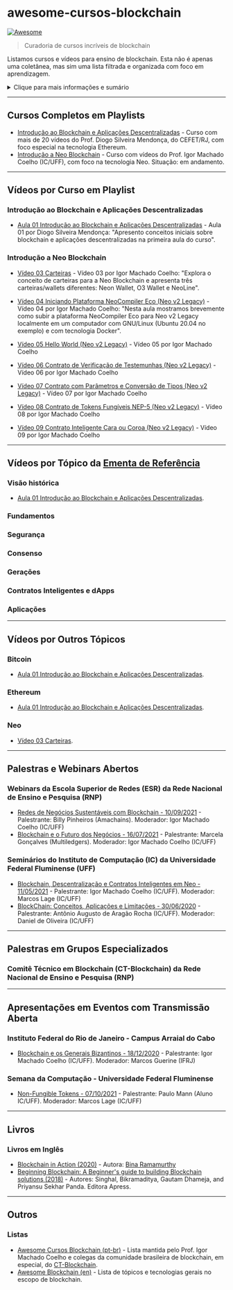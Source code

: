 # awesome-cursos-blockchain

[![Awesome](https://awesome.re/badge.svg)](https://awesome.re)

> Curadoria de cursos incríveis de blockchain

Listamos cursos e vídeos para ensino de blockchain.
Esta não é apenas uma coletânea, mas sim uma lista filtrada e organizada com foco em aprendizagem.

<details><summary>Clique para mais informações e sumário</summary>

> Leia o Awesome Manifesto: https://github.com/sindresorhus/awesome/blob/main/awesome.md

**Como é feita essa lista? Como contribuir?**

Buscamos materiais com acesso gratuito e idioma preferencialmente em Português, embora materiais de boa qualidade que sejam pagos ou em outros idiomas também podem ser aceitos.
Essa lista é de domínio público, com licença Creative Commons CC0.

Para gerar o índice, instale e execute o programa [doctoc](https://github.com/thlorenz/doctoc#installation): `npm install -g doctoc && doctoc .`



<!-- START doctoc generated TOC please keep comment here to allow auto update -->
<!-- DON'T EDIT THIS SECTION, INSTEAD RE-RUN doctoc TO UPDATE -->
**Table of Contents**  *generated with [DocToc](https://github.com/thlorenz/doctoc)*

- [Cursos Completos em Playlists](#cursos-completos-em-playlists)
- [Vídeos por Curso em Playlist](#v%C3%ADdeos-por-curso-em-playlist)
  - [Introdução ao Blockchain e Aplicações Descentralizadas](#introdu%C3%A7%C3%A3o-ao-blockchain-e-aplica%C3%A7%C3%B5es-descentralizadas)
  - [Introdução a Neo Blockchain](#introdu%C3%A7%C3%A3o-a-neo-blockchain)
- [Vídeos por Tópico da Ementa de Referência](#v%C3%ADdeos-por-t%C3%B3pico-da-ementa-de-refer%C3%AAncia)
  - [Visão histórica](#vis%C3%A3o-hist%C3%B3rica)
  - [Fundamentos](#fundamentos)
  - [Segurança](#seguran%C3%A7a)
  - [Consenso](#consenso)
  - [Gerações](#gera%C3%A7%C3%B5es)
  - [Contratos Inteligentes e dApps](#contratos-inteligentes-e-dapps)
  - [Aplicações](#aplica%C3%A7%C3%B5es)
- [Vídeos por Outros Tópicos](#v%C3%ADdeos-por-outros-t%C3%B3picos)
  - [Bitcoin](#bitcoin)
  - [Ethereum](#ethereum)
  - [Neo](#neo)
- [Palestras e Webinars Abertos](#palestras-e-webinars-abertos)
  - [Webinars da Escola Superior de Redes (ESR) da Rede Nacional de Ensino e Pesquisa (RNP)](#webinars-da-escola-superior-de-redes-esr-da-rede-nacional-de-ensino-e-pesquisa-rnp)
  - [Seminários do Instituto de Computação (IC) da Universidade Federal Fluminense (UFF)](#semin%C3%A1rios-do-instituto-de-computa%C3%A7%C3%A3o-ic-da-universidade-federal-fluminense-uff)
- [Palestras em Grupos Especializados](#palestras-em-grupos-especializados)
  - [Comitê Técnico em Blockchain (CT-Blockchain) da Rede Nacional de Ensino e Pesquisa (RNP)](#comit%C3%AA-t%C3%A9cnico-em-blockchain-ct-blockchain-da-rede-nacional-de-ensino-e-pesquisa-rnp)
- [Apresentações em Eventos com Transmissão Aberta](#apresenta%C3%A7%C3%B5es-em-eventos-com-transmiss%C3%A3o-aberta)
  - [Instituto Federal do Rio de Janeiro - Campus Arraial do Cabo](#instituto-federal-do-rio-de-janeiro---campus-arraial-do-cabo)
  - [Semana da Computação - Universidade Federal Fluminense](#semana-da-computa%C3%A7%C3%A3o---universidade-federal-fluminense)
- [Livros](#livros)
  - [Livros em Inglês](#livros-em-ingl%C3%AAs)
- [Outros](#outros)
  - [Listas](#listas)

<!-- END doctoc generated TOC please keep comment here to allow auto update -->

</details>

------

## Cursos Completos em Playlists

- [Introdução ao Blockchain e Aplicações Descentralizadas](https://www.youtube.com/playlist?list=PLijZucELEeonj-V_lLq_cKW0rjtPty1Yg) - Curso com mais de 20 vídeos do Prof. Diogo Silveira Mendonça, do CEFET/RJ, com foco especial na tecnologia Ethereum.
- [Introdução a Neo Blockchain](https://www.youtube.com/playlist?list=PLWiiA_CLle92Nnx9n3lo4ASoS-qxYO_TZ) - Curso com vídeos do Prof. Igor Machado Coelho (IC/UFF), com foco na tecnologia Neo. Situação: em andamento.

------

## Vídeos por Curso em Playlist

### Introdução ao Blockchain e Aplicações Descentralizadas

- [Aula 01 Introdução ao Blockchain e Aplicações Descentralizadas](https://www.youtube.com/watch?v=UbySEqPkZiY&list=PLijZucELEeonj-V_lLq_cKW0rjtPty1Yg&index=2) - Aula 01 por Diogo Silveira Mendonça: "Apresento conceitos iniciais sobre blockchain e aplicações descentralizadas na primeira aula do curso".

### Introdução a Neo Blockchain

- [Vídeo 03 Carteiras](https://www.youtube.com/watch?v=WohZj7Zax4k&list=PLWiiA_CLle92Nnx9n3lo4ASoS-qxYO_TZ&index=1) - Vídeo 03 por Igor Machado Coelho: "Explora o conceito de carteiras para a Neo Blockchain e apresenta três carteiras/wallets diferentes: Neon Wallet, O3 Wallet e NeoLine".

- [Vídeo 04 Iniciando Plataforma NeoCompiler Eco (Neo v2 Legacy)](https://www.youtube.com/watch?v=TxJT8QTErJQ&list=PLWiiA_CLle92Nnx9n3lo4ASoS-qxYO_TZ&index=2) - Vídeo 04 por Igor Machado Coelho: "Nesta aula mostramos brevemente como subir a plataforma NeoCompiler Eco para Neo v2 Legacy localmente em um computador com GNU/Linux (Ubuntu 20.04 no exemplo) e com tecnologia Docker".

- [Vídeo 05 Hello World (Neo v2 Legacy)](https://www.youtube.com/watch?v=Y9SYw65E6Io&list=PLWiiA_CLle92Nnx9n3lo4ASoS-qxYO_TZ) - Vídeo 05 por Igor Machado Coelho

- [Vídeo 06 Contrato de Verificação de Testemunhas (Neo v2 Legacy)](https://www.youtube.com/watch?v=yqqbrKKMaro&list=PLWiiA_CLle92Nnx9n3lo4ASoS-qxYO_TZ) - Vídeo 06 por Igor Machado Coelho

- [Vídeo 07 Contrato com Parâmetros e Conversão de Tipos (Neo v2 Legacy)](https://www.youtube.com/watch?v=i_oHXicoH6I&list=PLWiiA_CLle92Nnx9n3lo4ASoS-qxYO_TZ) - Vídeo 07 por Igor Machado Coelho

- [Vídeo 08 Contrato de Tokens Fungíveis NEP-5 (Neo v2 Legacy)](https://www.youtube.com/watch?v=HJJrm5YW7co&list=PLWiiA_CLle92Nnx9n3lo4ASoS-qxYO_TZ) - Vídeo 08 por Igor Machado Coelho

- [Vídeo 09 Contrato Inteligente Cara ou Coroa (Neo v2 Legacy)](https://www.youtube.com/watch?v=2ds3FjvfaGk&list=PLWiiA_CLle92Nnx9n3lo4ASoS-qxYO_TZ) - Vídeo 09 por Igor Machado Coelho


------

## Vídeos por Tópico da [Ementa de Referência](./ementa.md)

### Visão histórica

- [Aula 01 Introdução ao Blockchain e Aplicações Descentralizadas](https://www.youtube.com/watch?v=UbySEqPkZiY&list=PLijZucELEeonj-V_lLq_cKW0rjtPty1Yg&index=2).

### Fundamentos

### Segurança

### Consenso

### Gerações

### Contratos Inteligentes e dApps

### Aplicações

------

## Vídeos por Outros Tópicos

### Bitcoin

- [Aula 01 Introdução ao Blockchain e Aplicações Descentralizadas](https://www.youtube.com/watch?v=UbySEqPkZiY&list=PLijZucELEeonj-V_lLq_cKW0rjtPty1Yg&index=2).


### Ethereum

- [Aula 01 Introdução ao Blockchain e Aplicações Descentralizadas](https://www.youtube.com/watch?v=UbySEqPkZiY&list=PLijZucELEeonj-V_lLq_cKW0rjtPty1Yg&index=2).


### Neo

- [Vídeo 03 Carteiras](https://www.youtube.com/watch?v=WohZj7Zax4k&list=PLWiiA_CLle92Nnx9n3lo4ASoS-qxYO_TZ&index=1).


------

## Palestras e Webinars Abertos

### Webinars da Escola Superior de Redes (ESR) da Rede Nacional de Ensino e Pesquisa (RNP)

- [Redes de Negócios Sustentáveis com Blockchain - 10/09/2021](https://esr.rnp.br/eventos/redes-negocios-blockchain) - Palestrante: Billy Pinheiros (Amachains). Moderador: Igor Machado Coelho (IC/UFF)
- [Blockchain e o Futuro dos Negócios - 16/07/2021](https://esr.rnp.br/eventos/blockchain-futuro-negocios) - Palestrante: Marcela Gonçalves (Multiledgers). Moderador: Igor Machado Coelho (IC/UFF)

### Seminários do Instituto de Computação (IC) da Universidade Federal Fluminense (UFF)

- [Blockchain, Descentralização e Contratos Inteligentes em Neo - 11/05/2021](https://www.youtube.com/watch?v=I2DNwjYSRKU) - Palestrante: Igor Machado Coelho (IC/UFF). Moderador: Marcos Lage (IC/UFF)
- [BlockChain: Conceitos, Aplicações e Limitações - 30/06/2020](https://www.youtube.com/watch?v=EB4tVI7dBoM) - Palestrante: Antônio Augusto de Aragão Rocha (IC/UFF). Moderador: Daniel de Oliveira (IC/UFF)

------

## Palestras em Grupos Especializados

### Comitê Técnico em Blockchain (CT-Blockchain) da Rede Nacional de Ensino e Pesquisa (RNP)

------

## Apresentações em Eventos com Transmissão Aberta

### Instituto Federal do Rio de Janeiro - Campus Arraial do Cabo
- [Blockchain e os Generais Bizantinos - 18/12/2020](https://www.youtube.com/watch?v=8C1uaQAAuQY) - Palestrante: Igor Machado Coelho (IC/UFF). Moderador: Marcos Guerine (IFRJ)

### Semana da Computação - Universidade Federal Fluminense

- [Non-Fungible Tokens - 07/10/2021](https://m.youtube.com/watch?v=EFMCv3qSw0c&t=40s) - Palestrante: Paulo Mann (Aluno IC/UFF). Moderador: Marcos Lage (IC/UFF)

------

## Livros

### Livros em Inglês

- [Blockchain in Action (2020)](https://www.manning.com/books/blockchain-in-action) - Autora: [Bina Ramamurthy](https://cse.buffalo.edu/faculty/bina/)
- [Beginning Blockchain: A Beginner's guide to building Blockchain solutions (2018)](https://link.springer.com/book/10.1007/978-1-4842-3444-0) - Autores: Singhal, Bikramaditya, Gautam Dhameja, and Priyansu Sekhar Panda. Editora Apress.

------

## Outros

### Listas

- [Awesome Cursos Blockchain (pt-br)](https://github.com/gp-alode/awesome-cursos-blockchain) - Lista mantida pelo Prof. Igor Machado Coelho e colegas da comunidade brasileira de blockchain, em especial, do [CT-Blockchain](https://wiki.rnp.br/display/blockchain/CT-Blockchain).
- [Awesome Blockchain (en)](https://github.com/yjjnls/awesome-blockchain) - Lista de tópicos e tecnologias gerais no escopo de blockchain.

